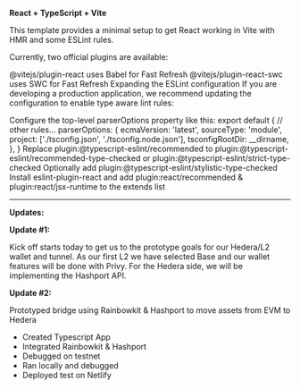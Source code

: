 **React + TypeScript + Vite**

This template provides a minimal setup to get React working in Vite with HMR and some ESLint rules.

Currently, two official plugins are available:

@vitejs/plugin-react uses Babel for Fast Refresh
@vitejs/plugin-react-swc uses SWC for Fast Refresh
Expanding the ESLint configuration
If you are developing a production application, we recommend updating the configuration to enable type aware lint rules:

Configure the top-level parserOptions property like this:
export default {
  // other rules...
  parserOptions: {
    ecmaVersion: 'latest',
    sourceType: 'module',
    project: ['./tsconfig.json', './tsconfig.node.json'],
    tsconfigRootDir: __dirname,
  },
}
Replace plugin:@typescript-eslint/recommended to plugin:@typescript-eslint/recommended-type-checked or plugin:@typescript-eslint/strict-type-checked
Optionally add plugin:@typescript-eslint/stylistic-type-checked
Install eslint-plugin-react and add plugin:react/recommended & plugin:react/jsx-runtime to the extends list

***
**Updates:**

**Update #1:**

Kick off starts today to get us to the prototype goals for our Hedera/L2 wallet and tunnel. As our first L2 we have selected Base and our wallet features will be done with Privy. For the Hedera side, we will be implementing the Hashport API.

**Update #2:**

Prototyped bridge using Rainbowkit & Hashport to move assets from EVM to Hedera
* Created Typescript App
* Integrated Rainbowkit & Hashport
* Debugged on testnet
* Ran locally and debugged
* Deployed test on Netlify
